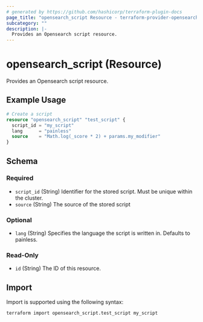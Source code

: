 ```yaml
---
# generated by https://github.com/hashicorp/terraform-plugin-docs
page_title: "opensearch_script Resource - terraform-provider-opensearch"
subcategory: ""
description: |-
  Provides an Opensearch script resource.
---
```


# opensearch_script (Resource)

Provides an Opensearch script resource.

## Example Usage

```terraform
# Create a script
resource "opensearch_script" "test_script" {
  script_id = "my_script"
  lang      = "painless"
  source    = "Math.log(_score * 2) + params.my_modifier"
}
```

<!-- schema generated by tfplugindocs -->
## Schema

### Required

- `script_id` (String) Identifier for the stored script. Must be unique within the cluster.
- `source` (String) The source of the stored script

### Optional

- `lang` (String) Specifies the language the script is written in. Defaults to painless.

### Read-Only

- `id` (String) The ID of this resource.

## Import

Import is supported using the following syntax:

```shell
terraform import opensearch_script.test_script my_script
```
